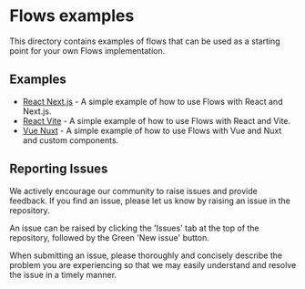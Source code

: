 # Flows examples

This directory contains examples of flows that can be used as a starting point for your own Flows implementation.

## Examples

- [React Next.js](./react/next) - A simple example of how to use Flows with React and Next.js.
- [React Vite](./react/vite) - A simple example of how to use Flows with React and Vite.
- [Vue Nuxt](./vue/nuxt) - A simple example of how to use Flows with Vue and Nuxt and custom components.

## Reporting Issues

We actively encourage our community to raise issues and provide feedback. If you find an issue, please let us know by raising an issue in the repository.

An issue can be raised by clicking the 'Issues' tab at the top of the repository, followed by the Green 'New issue' button.

When submitting an issue, please thoroughly and concisely describe the problem you are experiencing so that we may easily understand and resolve the issue in a timely manner.
